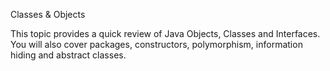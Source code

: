 Classes & Objects

This topic provides a quick review of Java Objects, Classes and Interfaces. You will also cover packages, constructors, polymorphism, information hiding and abstract classes.